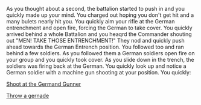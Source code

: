 As you thought about a second, the battalion started to push in and you quickly made up your mind. You charged out hoping you don't get hit and a many bulets nearly hit you. You quickly aim your rifle at the German entrenchment and open fire, forcing the German to take cover. You quickly arrived behind a whole Battalion and you heaqrd the Commander shouting out "MEN! TAKE THOSE ENTRENCHMENT!" They nod and quickly push ahead towards the German Entrench position. You followed too and ran behind a few soldiers. As you followed them a German soldiers open fire on your group and you quickly took cover. As you slide down in the trench, the soldiers was firing back at the German. You quickly look up and notice a German soldier with a machine gun shooting at your position. You quickly:

[Shoot at the Germand Gunner](Survived1.md)

[Throw a gernade](Death-By-Bullet.md)